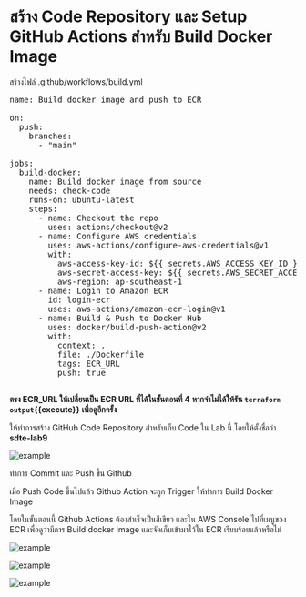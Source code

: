 # สร้าง Code Repository และ Setup GitHub Actions สำหรับ Build Docker Image

สร้างไฟล์ .github/workflows/build.yml

<pre>
name: Build docker image and push to ECR

on:
  push:
    branches:
      - "main"

jobs:
  build-docker:
    name: Build docker image from source
    needs: check-code
    runs-on: ubuntu-latest
    steps:
      - name: Checkout the repo
        uses: actions/checkout@v2
      - name: Configure AWS credentials
        uses: aws-actions/configure-aws-credentials@v1
        with:
          aws-access-key-id: ${{ secrets.AWS_ACCESS_KEY_ID }}
          aws-secret-access-key: ${{ secrets.AWS_SECRET_ACCESS_KEY }}
          aws-region: ap-southeast-1
      - name: Login to Amazon ECR
        id: login-ecr
        uses: aws-actions/amazon-ecr-login@v1
      - name: Build & Push to Docker Hub
        uses: docker/build-push-action@v2
        with:
          context: .
          file: ./Dockerfile
          tags: ECR_URL
          push: true

</pre>

**ตรง ECR_URL ให้เปลี่ยนเป็น ECR URL ที่ได้ในขั้นตอนที่ 4**
**หากจำไม่ได้ให้รัน `terraform output`{{execute}} เพื่อดูอีกครั้ง**

ให้ทำการสร้าง GitHub Code Repository สำหรับเก็บ Code ใน Lab นี้
โดยให้ตั้งชื่อว่า **sdte-lab9**

![example](/saranonuan/scenarios/lab9/assets/create_repo.png)

ทำการ Commit และ Push ขึ้น Github 

เมื่อ Push Code ขึ้นไปแล้ว
Github Action จะถูก Trigger ให้ทำการ Build Docker Image

โดยในขั้นตอนนี้ Github Actions ต้องสำเร็จเป็นสีเขียว
และใน AWS Console ไปที่เมนูของ ECR เพื่อดูว่ามีการ Build docker image และจัดเก็บเข้ามาไว้ใน ECR เรียบร้อยแล้วหรือไม่

![example](/saranonuan/scenarios/lab9/assets/github_action_result.png)

![example](/saranonuan/scenarios/lab9/assets/go_to_ecr.png)

![example](/saranonuan/scenarios/lab9/assets/ecr_result.png)


